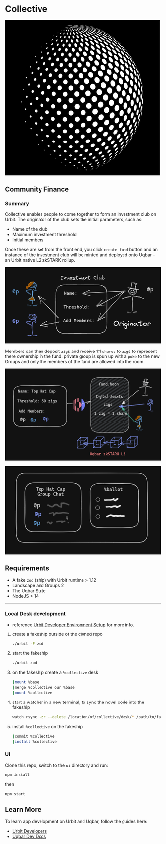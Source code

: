 # Collective

![Alt text](images/Untitled%20design%20(1).png)

## Community Finance

### Summary

Collective enables people to come together to form an investment club on Urbit. The originator of the club sets the initial parameters, such as:

- Name of the club
- Maximum investment threshold
- Initial members

Once these are set from the front end, you click `create fund` button and an instance of the investment club will be minted and deployed onto Uqbar - an Urbit native L2 zkSTARK rollup.

![Alt text](images/step1.png)

Members can then deposit `zig`s and receive 1:1 `shares` to `zig`s to represent there ownership in the fund.   private group is spun up with a `poke` to the new Groups and only the members of the fund are allowed into the room.

![Alt text](images/canva2.png)

![Alt text](images/canva3.png)

## Requirements

- A fake `zod` (ship) with Urbit runtime > 1.12
- Landscape and Groups 2
- The Uqbar Suite
- NodeJS > 14

---

### Local Desk development

* reference [Urbit Developer Environment Setup](https://developers.urbit.org/guides/core/environment) for more info.
1. create a fakeship outside of the cloned repo
   
   ```sh
   ./urbit -F zod
   ```

2. start the fakeship
   
   ```sh
   ./urbit zod
   ```

3. on the fakeship create a `%collective` desk
   
   ```sh
   |mount %base
   |merge %collective our %base
   |mount %collective
   ```

4. start a watcher in a new terminal, to sync the novel code into the fakeship
   
   ```sh
   watch rsync -zr --delete /location/of/collective/desk/* /path/to/fake/zod/collective
   ```

5. install `%collective` on the fakeship
   
   ```sh
   |commit %collective
   |install %collective
   ```

### UI

Clone this repo, switch to the `ui` directory and run:

```bash
npm install
```

then

```bash
npm start
```

## Learn More

To learn app development on Urbit and Uqbar, follow the guides here:

- [Urbit Developers](https://developers.urbit.org)
- [Uqbar Dev Docs](https://uqbar-network.gitbook.io/dev-docs/developer-documentation/overview)